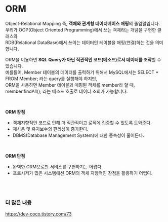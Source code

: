 # ORM
Object-Relational Mapping 즉, **객체와 관계형 데이터베이스 매핑**의 줄임말입니다.  
우리가 OOP(Object Oriented Programming)에서 쓰는 객체라는 개념을 구현한 클래스와  
RDB(Relational DataBase)에서 쓰이는 데이터인 테이블을 매핑(연결)하는 것을 의미합니다.  

ORM을 이용하면 **SQL Query가 아닌 직관적인 코드(메소드)로서 데이터를 조작**할 수 있습니다.  
예를들어, Member 테이블의 데이터를 출력하기 위해서 MySQL에서는 SELECT * FROM Member; 라는 query를 실행해야 하지만,  
ORM을 사용하면 Member 테이블과 매핑된 객체를 member라 할 때, member.findAll(); 라는 메소드 호출로 데이터 조회가 가능합니다.  

<br>

**ORM 장점**
- 객체지향적인 코드로 인해 더 직관적이고 로직에 집중할 수 있도록 도와준다.
- 재사용 및 유지보수의 편리성이 증가한다.
- DBMS(Database Management System)에 대한 종속성이 줄어든다.

<br>

**ORM 단점**
- 완벽한 ORM으로만 서비스를 구현하기는 어렵다.
- 프로시저가 많은 시스템에선 ORM의 객체 지향적인 장점을 활용하기 어렵다.

<br>
<br>

### 더 많은 내용
https://dev-coco.tistory.com/73
